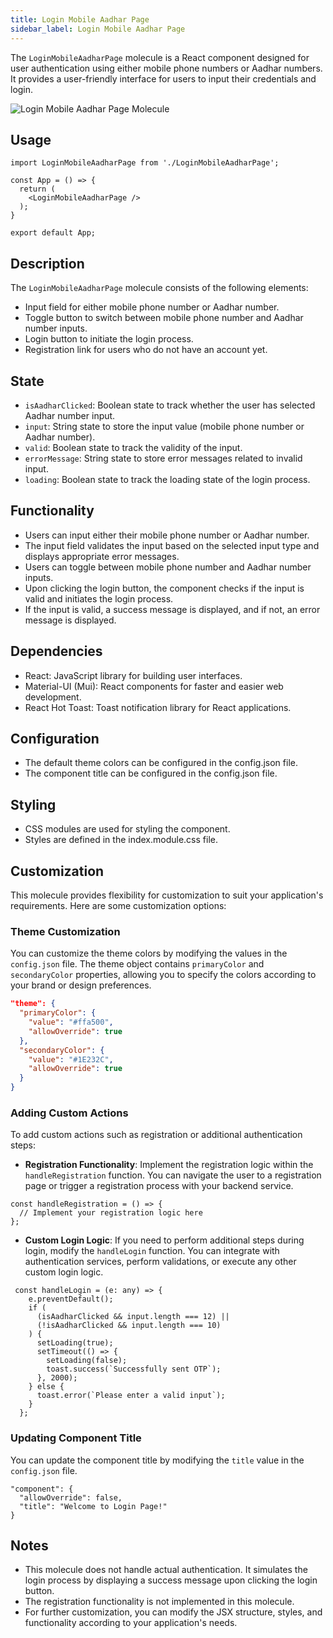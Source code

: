 ```yaml
---
title: Login Mobile Aadhar Page
sidebar_label: Login Mobile Aadhar Page
---
```


<head>
  <title> Login Mobile Aadhar Page </title>
  <meta name="description" content="your meta content goes here" />
</head>

The `LoginMobileAadharPage` molecule is a React component designed for user authentication using either mobile phone numbers or Aadhar numbers. It provides a user-friendly interface for users to input their credentials and login.

<img src="/img/molecules/loginMobileAadharPage.png" alt="Login Mobile Aadhar Page Molecule" />

## Usage

```tsx
import LoginMobileAadharPage from './LoginMobileAadharPage';

const App = () => {
  return (
    <LoginMobileAadharPage />
  );
}

export default App;
```

## Description

The `LoginMobileAadharPage` molecule consists of the following elements:

- Input field for either mobile phone number or Aadhar number.
- Toggle button to switch between mobile phone number and Aadhar number inputs.
- Login button to initiate the login process.
- Registration link for users who do not have an account yet.

## State

- `isAadharClicked`: Boolean state to track whether the user has selected Aadhar number input.
- `input`: String state to store the input value (mobile phone number or Aadhar number).
- `valid`: Boolean state to track the validity of the input.
- `errorMessage`: String state to store error messages related to invalid input.
- `loading`: Boolean state to track the loading state of the login process.

## Functionality

- Users can input either their mobile phone number or Aadhar number.
- The input field validates the input based on the selected input type and displays appropriate error messages.
- Users can toggle between mobile phone number and Aadhar number inputs.
- Upon clicking the login button, the component checks if the input is valid and initiates the login process.
- If the input is valid, a success message is displayed, and if not, an error message is displayed.

## Dependencies

- React: JavaScript library for building user interfaces.
- Material-UI (Mui): React components for faster and easier web development.
- React Hot Toast: Toast notification library for React applications.

## Configuration

- The default theme colors can be configured in the config.json file.
- The component title can be configured in the config.json file.

## Styling

- CSS modules are used for styling the component.
- Styles are defined in the index.module.css file.

## Customization

This molecule provides flexibility for customization to suit your application's requirements. Here are some customization options:

### Theme Customization

You can customize the theme colors by modifying the values in the `config.json` file. The theme object contains `primaryColor` and `secondaryColor` properties, allowing you to specify the colors according to your brand or design preferences.

```json
"theme": {
  "primaryColor": {
    "value": "#ffa500",
    "allowOverride": true
  },
  "secondaryColor": {
    "value": "#1E232C",
    "allowOverride": true
  }
}
```

### Adding Custom Actions

To add custom actions such as registration or additional authentication steps:

- **Registration Functionality**: Implement the registration logic within the `handleRegistration` function. You can navigate the user to a registration page or trigger a registration process with your backend service.

```
const handleRegistration = () => {
  // Implement your registration logic here
};
```

- **Custom Login Logic**: If you need to perform additional steps during login, modify the `handleLogin` function. You can integrate with authentication services, perform validations, or execute any other custom login logic.

```
 const handleLogin = (e: any) => {
    e.preventDefault();
    if (
      (isAadharClicked && input.length === 12) ||
      (!isAadharClicked && input.length === 10)
    ) {
      setLoading(true);
      setTimeout(() => {
        setLoading(false);
        toast.success(`Successfully sent OTP`);
      }, 2000);
    } else {
      toast.error(`Please enter a valid input`);
    }
  };
```

### Updating Component Title
You can update the component title by modifying the `title` value in the `config.json` file.

```
"component": {
  "allowOverride": false,
  "title": "Welcome to Login Page!"
}
```

## Notes

- This molecule does not handle actual authentication. It simulates the login process by displaying a success message upon clicking the login button.
- The registration functionality is not implemented in this molecule.
- For further customization, you can modify the JSX structure, styles, and functionality according to your application's needs.
